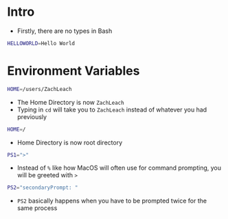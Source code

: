 # Intro
* Firstly, there are no types in Bash
```bash
HELLOWORLD=Hello World
```

# Environment Variables
```bash
HOME=/users/ZachLeach
```
* The Home Directory is now `ZachLeach`
* Typing in `cd` will take you to `ZachLeach` instead of whatever you had previously
```bash
HOME=/
```
* Home Directory is now root directory
```bash
PS1=">"
```
* Instead of `%` like how MacOS will often use for command prompting, you will be greeted with `>`
```bash
PS2="secondaryPrompt: "
```
* `PS2` basically happens when you have to be prompted twice for the same process
